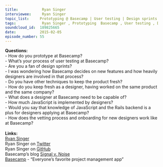 ```yaml
--- 
title:           Ryan Singer 
interviewee:     Ryan Singer 
topic_list:     Prototyping @ Basecamp | User testing | Design sprints | New features | Staying fresh | Designer capabilities
tags:            Ryan Singer , Prototyping  Basecamp , User testing , Design sprints , New features , Staying fresh , Designer capabilities
soundcloud_id:  189825665
date:           2015-02-05
episode_number: 55
---
```


<p class="show_notes_display"><b>Questions:</b><br>- How do you prototype at Basecamp?<br>- What’s your process of user testing at Basecamp?<br>- Are you a fan of design sprints?<br>- I was wondering how Basecamp decides on new features and how heavily designers are involved in that process?<br>- Do you have other techniques to keep the product fresh?<br>- How do you keep fresh as a designer, having worked on the same product and the same company?<br>- What does a designer at Basecamp need to be capable of?<br>- How much JavaScript is implemented by designers?<br>- Would you say that knowledge of JavaScript and the Rails backend is a plus for designers applying at Basecamp?<br>- How does the vetting process and onboarding for new designers work like at Basecamp?<br><br><b>Links:</b><br><a rel="nofollow" target="_blank" href="http://feltpresence.com/">Ryan Singer</a><br>Ryan Singer on <a rel="nofollow" target="_blank" href="https://twitter.com/rjs">Twitter</a><br>Ryan Singer on <a rel="nofollow" target="_blank" href="https://github.com/rjs">GitHub</a><br>Basecamp’s blog <a rel="nofollow" target="_blank" href="https://signalvnoise.com/">Signal v. Noise</a><br><a rel="nofollow" target="_blank" href="https://basecamp.com/">Basecamp</a> - “Everyone’s favorite project management app”<br></p>
